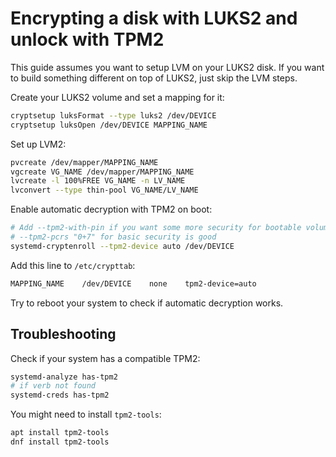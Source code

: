 # Encrypting a disk with LUKS2 and unlock with TPM2

This guide assumes you want to setup LVM on your LUKS2 disk. If you want to build something different on top of LUKS2, just skip the LVM steps.

Create your LUKS2 volume and set a mapping for it:

```sh
cryptsetup luksFormat --type luks2 /dev/DEVICE
cryptsetup luksOpen /dev/DEVICE MAPPING_NAME
```

Set up LVM2:

```sh
pvcreate /dev/mapper/MAPPING_NAME
vgcreate VG_NAME /dev/mapper/MAPPING_NAME
lvcreate -l 100%FREE VG_NAME -n LV_NAME
lvconvert --type thin-pool VG_NAME/LV_NAME
```

Enable automatic decryption with TPM2 on boot:

```sh
# Add --tpm2-with-pin if you want some more security for bootable volumes
# --tpm2-pcrs "0+7" for basic security is good
systemd-cryptenroll --tpm2-device auto /dev/DEVICE
```

Add this line to `/etc/crypttab`:

```sh
MAPPING_NAME    /dev/DEVICE    none    tpm2-device=auto
```

Try to reboot your system to check if automatic decryption works.

## Troubleshooting

Check if your system has a compatible TPM2:

```sh
systemd-analyze has-tpm2
# if verb not found
systemd-creds has-tpm2
```

You might need to install `tpm2-tools`:

```sh
apt install tpm2-tools
dnf install tpm2-tools
```
